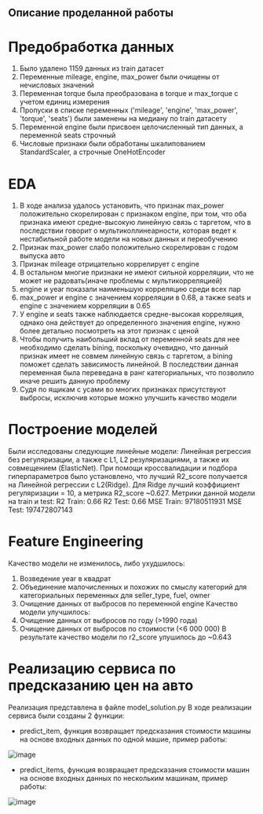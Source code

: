 ## Описание проделанной работы
# Предобработка данных
1) Было удалено 1159 данных из train датасет
2) Переменные mileage, engine, max_power были очищены от нечисловых значений
3) Переменная torque была преобразована в torque и max_torque с учетом единиц измерения
4) Пропуски в списке переменных ('mileage', 'engine', 'max_power', 'torque', 'seats') были заменены на медиану по train датасету
5) Переменной engine были присвоен целочисленный тип данных, а переменной seats строчный
6) Числовые признаки были обработаны шкалипованием StandardScaler, а строчные OneHotEncoder
# EDA
1) В ходе анализа удалось установить, что признак max_power положительно скорелирован с признаком engine, при том, что оба признака имеют средне-высокую линейную связь с таргетом, что в последствии говорит о мультиколлинеарности, которая ведет к нестабильной работе модели на новых данных и переобучению
2) Признак max_power слабо положительно скорелирован с годом выпуска авто
3) Признак mileage отрицательно коррелирует с engine
4) В остальном многие признаки не имеют сильной корреляции, что не может не радовать(иначе проблемы с мультикорреляцией)
5) engine и year показали наименьшую корреляцию среди всех пар
6) max_power и engine с значением корреляции в 0.68, а также seats и engine с значением корреляции в 0.65
7) У engine и seats также наблюдается средне-высокая корреляция, однако она действует до определенного значения engine, нужно более детально посмотреть на этот признак с ценой
8) Чтобы получить наибольший вклад от переменной seats для нее необходимо сделать bining, поскольку очевидно, что данный признак имеет не совмем линейную связь с таргетом, а bining поможет сделать зависимость линейной. В последствии данная переменная была переведана в ранг категориальных, что позволило иначе решить данную проблему
9) Судя по ящикам с усами во многих признаках присутствуют выбросы, исключив которые можно улучшить качество модели
# Построение моделей
Были исследованы следующие линейные модели: Линейная регрессия без регуляризации, а также с L1, L2 резуляризациями, а также их совмещением (ElasticNet).
При помощи кроссвалидации и подбора гиперпараметров было установлено, что лучший R2_score получается на Линейной регрессии с L2(Ridge). Для Ridge лучший коэффициент регуляризации = 10, а метрика R2_score ~0.627. Метрики данной модели на train и test:
R2 Train: 0.66
R2 Test: 0.66
MSE Train: 97180511931
MSE Test: 197472807143
# Feature Engineering
Качество модели не изменилось, либо ухудшилось:
1) Возведение year в квадрат
2) Объединение малочисленных и похожих по смыслу категорий для категориальных переменных для seller_type, fuel, owner
3) Очищение данных от выбросов по переменной engine
Качество модели улучшилось:
1) Очищение данных от выбросов по году (>1990 года)
2) Очищение данных от выбросов по стоимости (<6 000 000)
В результате качество модели по r2_score улушилось до ~0.643
# Реализацию сервиса по предсказанию цен на авто
Реализация представлена в файле model_solution.py
В ходе реализации сервиса были созданы 2 функции:

- predict_item, функция возвращает предсказания стоимости машины на основе входных данных по одной машие, пример работы:

![image](https://github.com/tzpketdev/Linear_models_solutions/assets/146220094/8a284c90-7f55-40c8-901b-416f14bf87b9)

- predict_items, функция возвращает предсказания стоимости машин на основе входных данных по нескольким машинам, пример работы:

![image](https://github.com/tzpketdev/Linear_models_solutions/assets/146220094/acbeb5bb-ed3a-4a81-98f7-c7fee80f74bb)




